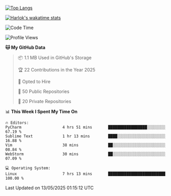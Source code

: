 [![Top Langs](https://github-readme-stats.vercel.app/api/top-langs/?username=remisiki&theme=dracula&layout=compact&hide=Jupyter%20Notebook,CSS,HTML&langs_count=10&exclude_repo=GMM-Demux-GUI)](https://github.com/anuraghazra/github-readme-stats)

[![Harlok's wakatime stats](https://github-readme-stats.vercel.app/api/wakatime?username=@remisiki&theme=dracula&layout=compact&langs_count=10&hide=other,html,css,text,json,markdown,jupyter)](https://github.com/anuraghazra/github-readme-stats)

<!--START_SECTION:waka-->
![Code Time](http://img.shields.io/badge/Code%20Time-997%20hrs%2010%20mins-blue)

![Profile Views](http://img.shields.io/badge/Profile%20Views-2-blue)

**🐱 My GitHub Data** 

> 📦 1.1 MB Used in GitHub's Storage 
 > 
> 🏆 22 Contributions in the Year 2025
 > 
> 💼 Opted to Hire
 > 
> 📜 50 Public Repositories 
 > 
> 🔑 20 Private Repositories 
 > 
📊 **This Week I Spent My Time On** 

```text
🔥 Editors: 
PyCharm                  4 hrs 51 mins       █████████████████░░░░░░░░   67.19 % 
Sublime Text             1 hr 13 mins        ████░░░░░░░░░░░░░░░░░░░░░   16.88 % 
Vim                      38 mins             ██░░░░░░░░░░░░░░░░░░░░░░░   08.84 % 
WebStorm                 30 mins             ██░░░░░░░░░░░░░░░░░░░░░░░   07.09 % 

💻 Operating System: 
Linux                    7 hrs 13 mins       █████████████████████████   100.00 % 
```


 Last Updated on 13/05/2025 01:15:12 UTC
<!--END_SECTION:waka-->
